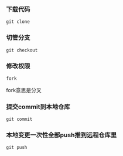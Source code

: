 ### 下载代码

```
git clone
```



### 切管分支

```
git checkout
```



### 修改权限

```
fork
```

fork意思是分叉

### 提交commit到本地仓库

```
git commit
```

### 本地变更一次性全部push推到远程仓库里

```
git push
```

​	